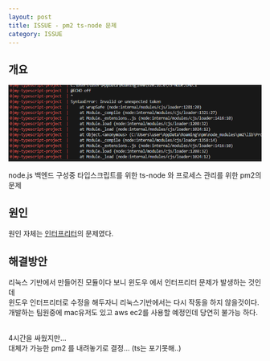 ```yaml
---
layout: post
title: ISSUE - pm2 ts-node 문제
category: ISSUE
---
```


## 개요

![scrennsh](/public/img/20240731/20240731_00.png)

node.js 백엔드 구성중 타입스크립트를 위한 ts-node 와 프로세스 관리를 위한 pm2의 문제
<br>

## 원인

원인 자체는 <a href="https://ko.wikipedia.org/wiki/%EC%9D%B8%ED%84%B0%ED%94%84%EB%A6%AC%ED%84%B0" target="_blank">인터프리터</a>의 문제였다.

## 해결방안

리눅스 기반에서 만들어진 모듈이다 보니 윈도우 에서 인터프리터 문제가 발생하는 것인데  
윈도우 인터프리터로 수정을 해두자니 리눅스기반에서는 다시 작동을 하지 않을것이다.  
개발하는 팀원중에 mac유저도 있고 aws ec2를 사용할 예정인데 당연히 불가능 하다.
<br><br>

4시간을 싸웠지만...  
대체가 가능한 pm2 를 내려놓기로 결정... (ts는 포기못해..)
